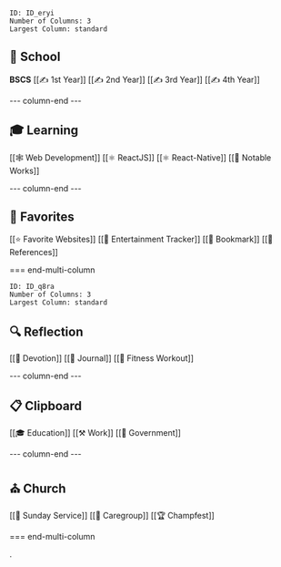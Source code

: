 
```start-multi-column
ID: ID_eryi
Number of Columns: 3
Largest Column: standard
```

<h2>🏫 School</h2>

**BSCS**
[[✍ 1st Year]]
[[✍ 2nd Year]]
[[✍ 3rd Year]]
[[✍ 4th Year]]

--- column-end ---

<h2>🎓 Learning</h2>

[[🕸 Web Development]]
[[⚛ ReactJS]]
[[⚛ React-Native]]
[[💎 Notable Works]]

--- column-end ---

<h2>🔖 Favorites</h2>

[[⭐ Favorite Websites]]
[[🧭 Entertainment Tracker]]
[[📑 Bookmark]]
[[🔗 References]]

=== end-multi-column

```start-multi-column
ID: ID_q8ra
Number of Columns: 3
Largest Column: standard
```

<h2>🔍 Reflection</h2>

[[🙏 Devotion]]
[[📓 Journal]]
[[💪 Fitness Workout]]

--- column-end ---

<h2>📋 Clipboard</h2>

[[🎓 Education]]
[[⚒ Work]]
[[🎩 Government]]

--- column-end ---

<h2>⛪ Church</h2>

[[📄 Sunday Service]]
[[👥 Caregroup]]
[[🏆 Champfest]]

=== end-multi-column

.